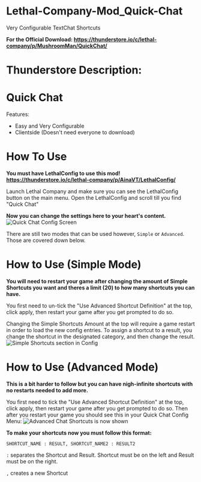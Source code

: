 # Lethal-Company-Mod_Quick-Chat
Very Configurable TextChat Shortcuts

**For the Official Download: https://thunderstore.io/c/lethal-company/p/MushroomMan/QuickChat/**

# Thunderstore Description:
# Quick Chat

Features:
* Easy and Very Configurable
* Clientside (Doesn't need everyone to download)

# How To Use

**You must have LethalConfig to use this mod! https://thunderstore.io/c/lethal-company/p/AinaVT/LethalConfig/**

Launch Lethal Company and make sure you can see the LethalConfig button on the main menu.
Open the LethalConfig and scroll till you find "Quick Chat"

**Now you can change the settings here to your heart's content.**
![Quick Chat Config Screen](https://imgur.com/Zc9jpy0.png)

There are still two modes that can be used however, `Simple` or `Advanced`. Those are covered down below.

# How to Use (Simple Mode)

**You will need to restart your game after changing the amount of Simple Shortcuts you want and theres a limit (20) to how many shortcuts you can have.**

You first need to un-tick the "Use Advanced Shortcut Definition" at the top, click apply, then restart your game after you get prompted to do so.

Changing the Simple Shortcuts Amount at the top will require a game restart in order to load the new config entries.
To assign a shortcut to a result, you change the shortcut in the designated category, and then change the result.
![Simple Shortcuts section in Config](https://imgur.com/6OJe5KE.png)

# How to Use (Advanced Mode)

**This is a bit harder to follow but you can have nigh-infinite shortcuts with no restarts needed to add more.**

You first need to tick the "Use Advanced Shortcut Definition" at the top, click apply, then restart your game after you get prompted to do so.
Then after you restart your game you should see this in your Quick Chat Config Menu:
![Advanced Chat Shortcuts is now shown](https://imgur.com/OTmQjm6.png)

**To make your shortcuts now you must follow this format:**

`SHORTCUT_NAME : RESULT, SHORTCUT_NAME2 : RESULT2`

`:` separates the Shortcut and Result. Shortcut must be on the left and Result must be on the right.

`,` creates a new Shortcut